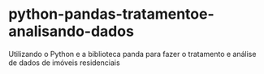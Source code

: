 # python-pandas-tratamentoe-analisando-dados
Utilizando o Python e a biblioteca panda para fazer o tratamento e análise de dados de imóveis residenciais
